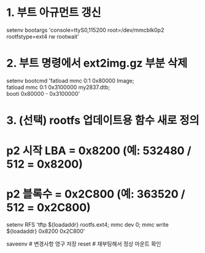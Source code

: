 
# 1. 부트 아규먼트 갱신
setenv bootargs 'console=ttyS0,115200 root=/dev/mmcblk0p2 rootfstype=ext4 rw rootwait'

# 2. 부트 명령에서 ext2img.gz 부분 삭제
setenv bootcmd 'fatload mmc 0:1 0x80000 Image; \
                fatload mmc 0:1 0x3100000 my2837.dtb; \
                booti 0x80000 - 0x3100000'

# 3. (선택) rootfs 업데이트용 함수 새로 정의
#  p2 시작 LBA = 0x8200  (예: 532480 / 512 = 0x8200)
#  p2 블록수    = 0x2C800 (예: 363520 / 512 = 0x2C800)
setenv RFS 'tftp ${loadaddr} rootfs.ext4; mmc dev 0; mmc write ${loadaddr} 0x8200 0x2C800'

saveenv      # 변경사항 영구 저장
reset        # 재부팅해서 정상 마운트 확인
